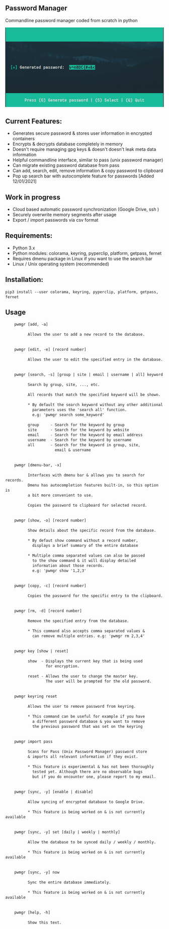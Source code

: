 ## Password Manager
Commandline password manager coded from scratch in python


![alt tag](resources/images/pw_gen.png)


## Current Features:
- Generates secure password & stores user information in encrypted containers
- Encrypts & decrypts database completely in memory
- Doesn't require managing gpg keys & doesn't doesn't leak meta data information
- Helpful commandline interface, similar to pass (unix password manager)
- Can migrate existing password database from pass
- Can add, search, edit, remove information & copy password to clipboard
- Pop up search bar with autocomplete feature for passwords [Added 12/01/2021]


## Work in progress
- Cloud based automatic password synchronization (Google Drive, ssh ) 
- Securely overwrite memory segments after usage
- Export / import passwords via csv format


## Requirements:
- Python 3.x
- Python modules: colorama, keyring, pyperclip, platform, getpass, fernet
- Requires dmenu package in Linux if you want to use the search bar
- Linux / Unix operating system (recommended)


## Installation:

```
pip3 install --user colorama, keyring, pyperclip, platform, getpass, fernet
```


## Usage

```
    pwmgr [add, -a]

          Allows the user to add a new record to the database.


    pwmgr [edit, -e] [record number]

          Allows the user to edit the specified entry in the database.


    pwmgr [search, -s] [group | site | email | username | all] keyword

          Search by group, site, ..., etc.

          All records that match the specified keyword will be shown.

          * By default the search keyword without any other additional
            parameters uses the 'search all' function.
            e.g: 'pwmgr search some_keyword'

          group     - Search for the keyword by group
          site      - Search for the keyword by website
          email     - Search for the keyword by email address
          username  - Search for the keyword by username
          all       - Search for the keyword in group, site,
                      email & username


    pwmgr [dmenu-bar, -x]

          Interfaces with dmenu bar & allows you to search for records.
          Dmenu has autocompletion features built-in, so this option is
          a bit more convenient to use.

          Copies the password to clipboard for selected record.


    pwmgr [show, -o] [record number]

          Show details about the specific record from the database.

          * By defaut show command without a record number,
            displays a brief summary of the entire database

          * Multiple comma separated values can also be passed
            to the show command & it will display detailed
            information about those records.
            e.g: 'pwmgr show '1,2,3'


    pwmgr [copy, -c] [record number]

          Copies the password for the specific entry to the clipboard.


    pwmgr [rm, -d] [record number]

          Remove the specified entry from the database.

          * This command also accepts comma separated values &
            can remove multiple entries. e.g: 'pwmgr rm 2,3,4'


    pwmgr key [show | reset]

          show  - Displays the current key that is being used
                  for encryption.

          reset - Allows the user to change the master key.
                  The user will be prompted for the old password.


    pwmgr keyring reset

          Allows the user to remove password from keyring.

          * This command can be useful for example if you have
            a different password database & you want to remove
            the previous password that was set on the keyring


    pwmgr import pass

          Scans for Pass (Unix Password Manager) password store
          & imports all relevant information if they exist.

          * This feature is experimental & has not been thoroughly
            tested yet. Although there are no observable bugs
            but if you do encounter one, please report to my email.


    pwmgr [sync, -y] [enable | disable]

          Allow syncing of encrypted database to Google Drive.

          * This feature is being worked on & is not currently available


    pwmgr [sync, -y] set [daily | weekly | monthly]

          Allow the database to be synced daily / weekly / monthly.

          * This feature is being worked on & is not currently available


    pwmgr [sync, -y] now

          Sync the entire database immediately.

          * This feature is being worked on & is not currently available


    pwmgr [help, -h]

          Show this text.

```





